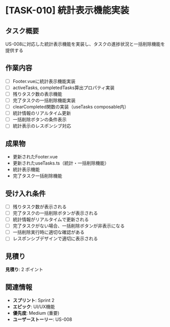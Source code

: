 # [TASK-010] 統計表示機能実装

## タスク概要
US-008に対応した統計表示機能を実装し、タスクの進捗状況と一括削除機能を提供する

## 作業内容
- [ ] Footer.vueに統計表示機能実装
- [ ] activeTasks, completedTasks算出プロパティ実装
- [ ] 残りタスク数の表示機能
- [ ] 完了タスクの一括削除機能実装
- [ ] clearCompleted関数の実装（useTasks composable内）
- [ ] 統計情報のリアルタイム更新
- [ ] 一括削除ボタンの条件表示
- [ ] 統計表示のレスポンシブ対応

## 成果物
- 更新されたFooter.vue
- 更新されたuseTasks.ts（統計・一括削除機能）
- 統計表示機能
- 完了タスク一括削除機能

## 受け入れ条件
- [ ] 残りタスク数が表示される
- [ ] 完了タスクの一括削除ボタンが表示される
- [ ] 統計情報がリアルタイムで更新される
- [ ] 完了タスクがない場合、一括削除ボタンが非表示になる
- [ ] 一括削除実行時に適切な確認がある
- [ ] レスポンシブデザインで適切に表示される

## 見積り
**見積り**: 2 ポイント

## 関連情報
- **スプリント**: Sprint 2
- **エピック**: UI/UX機能
- **優先度**: Medium (重要)
- **ユーザーストーリー**: US-008
